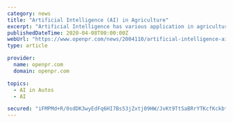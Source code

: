 ```yaml
---
category: news
title: "Artificial Intelligence (AI) in Agriculture"
excerpt: "Artificial Intelligence has various application in agriculture ranging from rural automatons, facial acknowledgment, computerized water system frameworks, and driverless tractors. These ..."
publishedDateTime: 2020-04-08T00:00:00Z
webUrl: "https://www.openpr.com/news/2004110/artificial-intelligence-ai-in-agriculture-market-overall"
type: article

provider:
  name: openpr.com
  domain: openpr.com

topics:
  - AI in Autos
  - AI

secured: "iFMPMd+R/0sdDK3wyEdFq6HI7Bs53jZxtj09HW/JvKt9TtSaBRrYTKcfKckbt/R4Zpt4XfpLbgh/j2btEO/qgKeUc4MisYd6GrQNZZzjo8eEzeWzdIaLBldar5xJ9WJznLnpU09xBcDpjMXa9tfWqcnqetHaqErZ5gtf6fTiRi4tzafR3/QArUDcyv3rRKGHW14BqWAl0GOfKZvW5yf3hFm6RbZdK7XgZPnGGJYw6/3OqRt+AhhXEqSPTCipabkeJPJzW2R/saTkA+CpsejIo3zC2Xf5pkotHvZhFSiknEBNnCFNf6epI6XgirFnbaUa;gA6uvCXwlYkpSeb8fsnxSg=="
---
```


